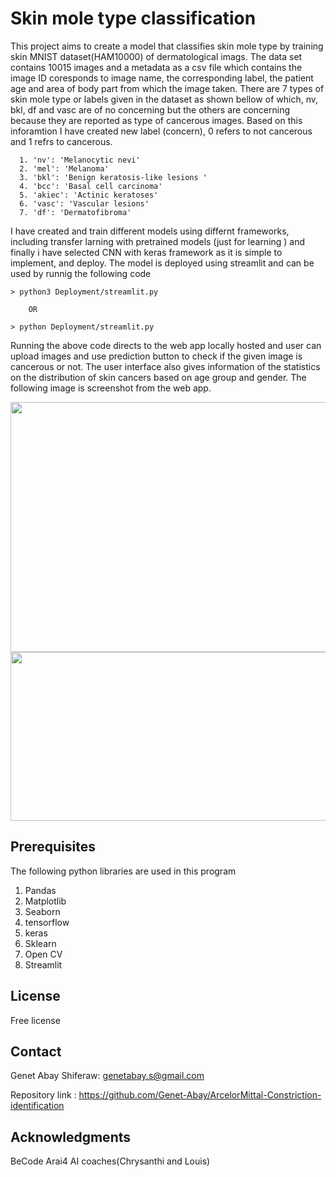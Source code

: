 # Skin mole type classification

This project aims to create a model that classifies skin mole type by training skin MNIST dataset(HAM10000) of dermatological imags.
The data set contains 10015 images and a metadata as a csv file which contains the image ID coresponds to image name, the corresponding label, the patient age and area of body part from which the image taken.
There are 7 types of skin mole type or labels given in the dataset as shown bellow of which, nv, bkl, df and vasc are of no concerning but the others are concerning because they are reported as type of cancerous images. Based on this inforamtion I have created new label (concern), 0 refers to not cancerous and 1 refrs to cancerous.

      1. 'nv': 'Melanocytic nevi'
      2. 'mel': 'Melanoma'
      3. 'bkl': 'Benign keratosis-like lesions '
      4. 'bcc': 'Basal cell carcinoma'
      5. 'akiec': 'Actinic keratoses'
      6. 'vasc': 'Vascular lesions'
      7. 'df': 'Dermatofibroma'

I have created and train different models using differnt frameworks, including transfer larning with pretrained models (just for learning ) and finally i have selected CNN with keras framework as it is simple to implement, and deploy. The model is deployed using streamlit and can be used by runnig the following code

    > python3 Deployment/streamlit.py 

        OR

    > python Deployment/streamlit.py 

Running the above code directs to the web app locally hosted and user can upload images and use prediction button to check if the given image is cancerous or not. The user interface also gives information of the statistics on the distribution of skin cancers based on age group and gender. The following image is screenshot from the web app.

  <p float="left">
      <img src="resources/hardness_beforeOLR.png" width="600" height=400/> 
      <img src="resources/hardness_afterOLR.png" width="600" height="270" />   
  </p>
    

## Prerequisites
 
The following python libraries are used in this program
  1. Pandas
  2. Matplotlib
  3. Seaborn
  4. tensorflow
  5. keras
  5. Sklearn
  7. Open CV
  8. Streamlit
 
	
## License

Free license

## Contact

Genet Abay Shiferaw: genetabay.s@gmail.com

Repository link : https://github.com/Genet-Abay/ArcelorMittal-Constriction-identification


## Acknowledgments

BeCode Arai4 AI coaches(Chrysanthi and Louis)